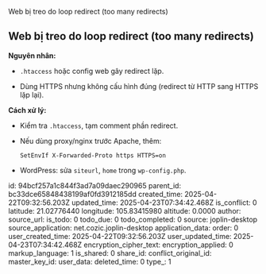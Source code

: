 Web bị treo do loop redirect (too many redirects)

## **Web bị treo do loop redirect (too many redirects)**

**Nguyên nhân:**

- `.htaccess` hoặc config web gây redirect lặp.
    
- Dùng HTTPS nhưng không cấu hình đúng (redirect từ HTTP sang HTTPS lặp lại).
    

**Cách xử lý:**

- Kiểm tra `.htaccess`, tạm comment phần redirect.
    
- Nếu dùng proxy/nginx trước Apache, thêm:
    
    `SetEnvIf X-Forwarded-Proto https HTTPS=on`
    
- WordPress: sửa `siteurl`, `home` trong `wp-config.php`.

id: 94bcf257a1c844f3ad7a09daec290965
parent_id: bc33dce65848438199af0fd3912185dd
created_time: 2025-04-22T09:32:56.203Z
updated_time: 2025-04-23T07:34:42.468Z
is_conflict: 0
latitude: 21.02776440
longitude: 105.83415980
altitude: 0.0000
author: 
source_url: 
is_todo: 0
todo_due: 0
todo_completed: 0
source: joplin-desktop
source_application: net.cozic.joplin-desktop
application_data: 
order: 0
user_created_time: 2025-04-22T09:32:56.203Z
user_updated_time: 2025-04-23T07:34:42.468Z
encryption_cipher_text: 
encryption_applied: 0
markup_language: 1
is_shared: 0
share_id: 
conflict_original_id: 
master_key_id: 
user_data: 
deleted_time: 0
type_: 1